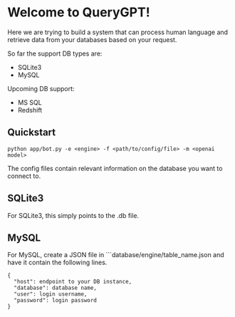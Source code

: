 # Welcome to QueryGPT!

Here we are trying to build a system that can process human language and retrieve data from your databases based on your request.

So far the support DB types are:
- SQLite3
- MySQL

Upcoming DB support:
- MS SQL
- Redshift

## Quickstart
```
python app/bot.py -e <engine> -f <path/to/config/file> -m <openai model>
```

The config files contain relevant information on the database you want to connect to.

## SQLite3
For SQLite3, this simply points to the .db file.

## MySQL
For MySQL, create a JSON file in ```database/engine/table_name.json and have it contain the following lines.
```
{
  "host": endpoint to your DB instance,
  "database": database name,
  "user": login username,
  "password": login password
}
```